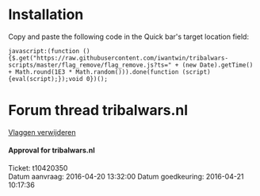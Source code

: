 # Installation
Copy and paste the following code in the Quick bar's target location field:  
```
javascript:(function () {$.get("https://raw.githubusercontent.com/iwantwin/tribalwars-scripts/master/flag_remove/flag_remove.js?ts=" + (new Date).getTime() + Math.round(1E3 * Math.random())).done(function (script) {eval(script);});void 0})();
```

# Forum thread tribalwars.nl
[Vlaggen verwijderen](https://forum.tribalwars.nl/index.php?threads/vlaggen-verwijderen.201768/)

#### Approval for tribalwars.nl
Ticket: t10420350  
Datum aanvraag: 2016-04-20 13:32:00
Datum goedkeuring: 2016-04-21 10:17:36